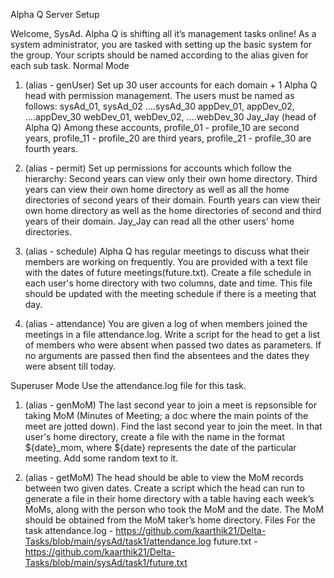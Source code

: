 Alpha Q Server Setup

Welcome, SysAd. Alpha Q is shifting all it’s management tasks online! As a system administrator, you are tasked with setting up the basic system for the group. Your scripts should be named according to the alias given for each sub task.
Normal Mode
1.	(alias - genUser) Set up 30 user accounts for each domain + 1 Alpha Q head with permission management. The users must be named as follows:
  sysAd_01, sysAd_02 ….sysAd_30
	appDev_01, appDev_02, ….appDev_30
	webDev_01, webDev_02, ….webDev_30
	Jay_Jay (head of Alpha Q) Among these accounts, profile_01 - profile_10 are second years, profile_11 - profile_20 are third years, profile_21 - profile_30 are fourth years.

2.	(alias - permit) Set up permissions for accounts which follow the hierarchy:
	Second years can view only their own home directory.
	Third years can view their own home directory as well as all the home directories of second years of their domain.
	Fourth years can view their own home directory as well as the home directories of second and third years of their domain.
	Jay_Jay can read all the other users' home directories.

3.	(alias - schedule) Alpha Q has regular meetings to discuss what their members are working on frequently. You are provided with a text file with the dates of future meetings(future.txt). Create a file schedule in each user's home directory with two columns, date and time. This file should be updated with the meeting schedule if there is a meeting that day.

4.	(alias - attendance) You are given a log of when members joined the meetings in a file attendance.log. Write a script for the head to get a list of members who were absent when passed two dates as parameters. If no arguments are passed then find the absentees and the dates they were absent till today.


Superuser Mode
Use the attendance.log file for this task.

1.	(alias - genMoM) The last second year to join a meet is repsonsible for taking MoM (Minutes of Meeting; a doc where the main points of the meet are jotted down). Find the last second year to join the meet. In that user's home directory, create a file with the name in the format ${date}_mom, where ${date} represents the date of the particular meeting. Add some random text to it.

2.	(alias - getMoM) The head should be able to view the MoM records between two given dates. Create a script which the head can run to generate a file in their home directory with a table having each week’s MoMs, along with the person who took the MoM and the date. The MoM should be obtained from the MoM taker’s home directory.
Files For the task
attendance.log - https://github.com/kaarthik21/Delta-Tasks/blob/main/sysAd/task1/attendance.log
future.txt - https://github.com/kaarthik21/Delta-Tasks/blob/main/sysAd/task1/future.txt

